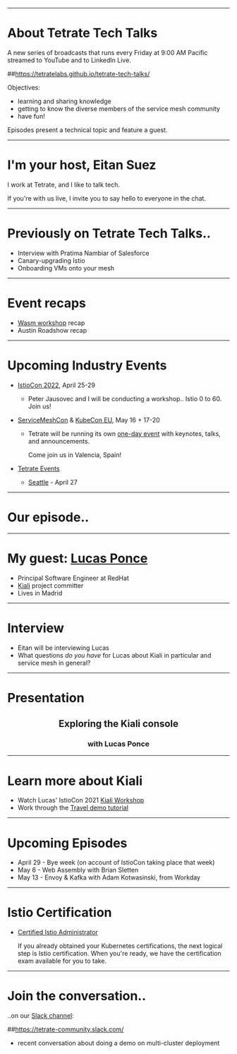 
---
# About Tetrate Tech Talks

A new series of broadcasts that runs every Friday at 9:00 AM Pacific
  streamed to YouTube and to LinkedIn Live.

##https://tetratelabs.github.io/tetrate-tech-talks/

Objectives:

- learning and sharing knowledge
- getting to know the diverse members of the service mesh community
- have fun!

Episodes present a technical topic and feature a guest.

---
# I'm your host, Eitan Suez

I work at Tetrate, and I like to talk tech.

If you're with us live, I invite you to say hello to everyone in the chat.

---
# Previously on Tetrate Tech Talks..

- Interview with Pratima Nambiar of Salesforce
- Canary-upgrading Istio
- Onboarding VMs onto your mesh

---
# Event recaps

 - [Wasm workshop](https://tetratelabs.github.io/wasm-workshop/) recap
 - Austin Roadshow recap


---
# Upcoming Industry Events

- [IstioCon 2022](https://events.istio.io/istiocon-2022/), April 25-29

    - Peter Jausovec and I will be conducting a workshop.. Istio 0 to 60. Join us!

- [ServiceMeshCon](https://events.linuxfoundation.org/servicemeshcon-europe/) & [KubeCon EU](https://events.linuxfoundation.org/kubecon-cloudnativecon-europe/), May 16 + 17-20

    - Tetrate will be running its own [one-day event](https://www.tetrate.io/event/tetrate-envoy-and-service-mesh-immersion-day/) with keynotes, talks, and announcements.

        Come join us in Valencia, Spain!

- [Tetrate Events](https://www.tetrate.io/events/)
    - [Seattle](https://www.eventbrite.com/e/tetrate-seattle-roadshow-tickets-315787517967) - April 27

---
# Our episode..

---
# My guest: [Lucas Ponce](https://www.linkedin.com/in/lucas-ponce-385533/)

  - Principal Software Engineer at RedHat
  - [Kiali](https://kiali.io/) project committer
  - Lives in Madrid

---
# Interview

  - Eitan will be interviewing Lucas
  - What questions _do you have_ for Lucas about Kiali in particular and service mesh in general?

---
# Presentation

<center>
<h2>Exploring the Kiali console</h2>
<h3>with Lucas Ponce</h3>
</center>

---
# Learn more about Kiali

  - Watch Lucas' IstioCon 2021 [Kiali Workshop](https://events.istio.io/istiocon-2021/workshops/istio-cookbook-kiali-recipe/)
  - Work through the [Travel demo tutorial](https://kiali.io/docs/tutorials/travels/)
---
# Upcoming Episodes

- April 29 - Bye week (on account of IstioCon taking place that week)
- May 6 - Web Assembly with Brian Sletten
- May 13 - Envoy & Kafka with Adam Kotwasinski, from Workday

---
# Istio Certification

- [Certified Istio Administrator](https://academy.tetrate.io/courses/certified-istio-administrator)

    If you already obtained your Kubernetes certifications, the next logical step is Istio certification.
    When you're ready, we have the certification exam available for you to take.

---
# Join the conversation..

..on our [Slack channel](https://tetrate-community.slack.com/):

##https://tetrate-community.slack.com/

  - recent conversation about doing a demo on multi-cluster deployment